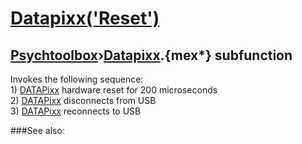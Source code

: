 # [Datapixx('Reset')](Datapixx-Reset) 
## [Psychtoolbox](Pyschtoolbox)&#8250;[Datapixx](Datapixx).{mex*} subfunction


Invokes the following sequence:  
    1) [DATAPixx](DATAPixx) hardware reset for 200 microseconds  
    2) [DATAPixx](DATAPixx) disconnects from USB  
    3) [DATAPixx](DATAPixx) reconnects to USB  
  


###See also:

